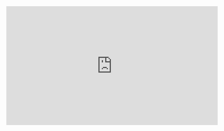 <iframe width="560" height="315" src="https://www.youtube.com/embed/xSuiV2b4cLM?si=ZazQQdyQBm_tS-yP" title="YouTube video player" frameborder="0" allow="accelerometer; autoplay; clipboard-write; encrypted-media; gyroscope; picture-in-picture; web-share" referrerpolicy="strict-origin-when-cross-origin" allowfullscreen></iframe>
